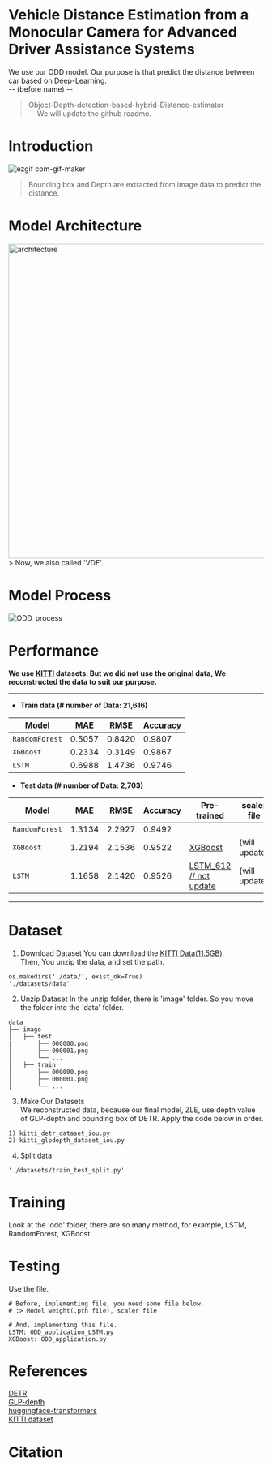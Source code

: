# Vehicle Distance Estimation from a Monocular Camera for Advanced Driver Assistance Systems
We use our ODD model. Our purpose is that predict the distance between car based on Deep-Learning.  
-- (before name) --  
>Object-Depth-detection-based-hybrid-Distance-estimator  
-- We will update the github readme. --  


# Introduction
![ezgif com-gif-maker](https://user-images.githubusercontent.com/98331298/171547569-da221132-a13e-4b5f-8437-59cad290d3b2.gif)  
>Bounding box and Depth are extracted from image data to predict the distance.    
    
  
# Model Architecture
<img width="620" alt="architecture" src="https://user-images.githubusercontent.com/98331298/171553688-aee2e42a-9699-485a-8257-24f32b100ebe.png">
> Now, we also called 'VDE'.

# Model Process
![ODD_process](https://user-images.githubusercontent.com/98331298/171548443-b4441f3e-7ac0-4108-913d-bd4e9db84fe3.jpg)   
  
# Performance
**We use [KITTI](http://www.cvlibs.net/datasets/kitti/) datasets. But we did not use the original data, We reconstructed the data to suit our purpose.**

------------
- **Train data (# number of Data: 21,616)**  

| Model | MAE | RMSE | Accuracy |
| ------------- | ------------- | ------------- | ------------- |
| `RandomForest` | 0.5057 | 0.8420 | 0.9807 |
| `XGBoost` | 0.2334 | 0.3149 | 0.9867 |  
| `LSTM` | 0.6988 | 1.4736 | 0.9746 |  
  
- **Test data (# number of Data: 2,703)**  

| Model | MAE | RMSE | Accuracy | Pre-trained | scaler file |
| ------------- | ------------- | ------------- | ------------- | ------------- | ------------- |
| `RandomForest` | 1.3134 | 2.2927 | 0.9492 | | |
| `XGBoost` | 1.2194 | 2.1536 | 0.9522 | [XGBoost](https://drive.google.com/file/d/1YPiHMNylDWM2s_Q1_20BEnDYUcNgSu8H/view?usp=sharing) | (will update) |
| `LSTM` | 1.1658 | 2.1420 | 0.9526 | [LSTM_612 // not update](https://drive.google.com/file/d/1DqtP08KgLiUrbPnrXuSZFC7Tr55IAHS_/view?usp=sharing) | (will update) |  

------------

# Dataset
1) Download Dataset
You can download the [KITTI Data(11.5GB)](https://drive.google.com/file/d/1MhDts48HWxIWPC7ZXLOMPqU2Mnt3NVmI/view?usp=sharing).  
Then, You unzip the data, and set the path.   
```
os.makedirs('./data/', exist_ok=True)  
'./datasets/data'  
```

2) Unzip Dataset
In the unzip folder, there is 'image' folder. So you move the folder into the 'data' folder.   
```
data
├── image                    
│   ├── test
|       ├── 000000.png            
│       ├── 000001.png
│       └── ...
│   ├── train             
│       ├── 000000.png             
│       ├── 000001.png            
│       └── ...                 
```
   
3) Make Our Datasets   
We reconstructed data, because our final model, ZLE, use depth value of GLP-depth and bounding box of DETR. Apply the code below in order.  
```
1) kitti_detr_dataset_iou.py
2) kitti_glpdepth_dataset_iou.py
```
 
4) Split data
```
'./datasets/train_test_split.py'
```
  
# Training 
Look at the 'odd' folder, there are so many method, for example, LSTM, RandomForest, XGBoost.

# Testing
Use the file.
```
# Before, implementing file, you need some file below.
# :> Model weight(.pth file), scaler file

# And, implementing this file.
LSTM: ODD_application_LSTM.py
XGBoost: ODD_application.py
```

# References
[DETR](https://github.com/facebookresearch/detr)   
[GLP-depth](https://github.com/vinvino02/GLPDepth)   
[huggingface-transformers](https://github.com/huggingface/transformers)   
[KITTI dataset](http://www.cvlibs.net/datasets/kitti/)  

 
# Citation
```
 
```
